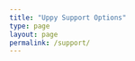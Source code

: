 ```yaml
---
title: "Uppy Support Options"
type: page
layout: page
permalink: /support/
---
```


<!-- md integration_help.md -->
